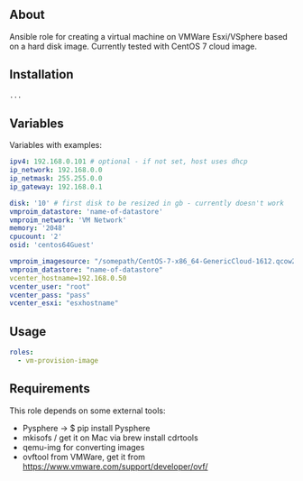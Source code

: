 About
-----

Ansible role for creating a virtual machine on VMWare Esxi/VSphere based on a hard disk image. Currently tested with CentOS 7 cloud image.

Installation
------------
```bash
...
```

Variables
---------

Variables with examples:

```yml
ipv4: 192.168.0.101 # optional - if not set, host uses dhcp
ip_network: 192.168.0.0
ip_netmask: 255.255.0.0
ip_gateway: 192.168.0.1

disk: '10' # first disk to be resized in gb - currently doesn't work
vmproim_datastore: 'name-of-datastore'
vmproim_network: 'VM Network'
memory: '2048'
cpucount: '2'
osid: 'centos64Guest'

vmproim_imagesource: "/somepath/CentOS-7-x86_64-GenericCloud-1612.qcow2" # or an url
vmproim_datastore: "name-of-datastore"
vcenter_hostname=192.168.0.50
vcenter_user: "root"
vcenter_pass: "pass"
vcenter_esxi: "esxhostname"

```

Usage
-----

```yml
roles:
  - vm-provision-image
```


Requirements
------------

This role depends on some external tools:
* Pysphere -> $ pip install Pysphere
* mkisofs / get it on Mac via brew install cdrtools
* qemu-img for converting images
* ovftool from VMWare, get it from https://www.vmware.com/support/developer/ovf/
